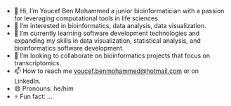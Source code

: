 - 👋 Hi, I’m Youcef Ben Mohammed a junior bioinformatician with a passion for leveraging computational tools in life sciences.
- 👀 I’m interested in bioinformatics, data analysis, data visualization.
- 🌱 I’m currently learning software development technologies and expanding my skills in data visualization, statistical analysis, and bioinformatics software development.
- 💞️ I’m looking to collaborate on bioinformatics projects that focus on transcriptomics.
- 📫 How to reach me youcef.benmohammed@hotmail.com or on LinkedIn.
- 😄 Pronouns: he/him
- ⚡ Fun fact: ...

<!---
youcef-benmohammed/youcef-benmohammed is a ✨ special ✨ repository because its `README.md` (this file) appears on your GitHub profile.
You can click the Preview link to take a look at your changes.
--->
